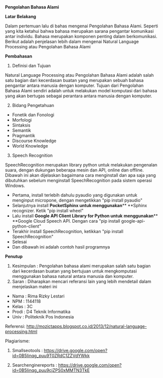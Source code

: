 **Pengolahan Bahasa Alami**

**Latar Belakang**

Dalam pertemuan lalu di bahas mengenai Pengolahan Bahasa Alami. Seperti yang kita ketahui bahwa bahasa merupakan sarana pengantar komunikasi antar individu. Bahasa merupakan komponen penting dalam berkomunikasi. Berikut adalah penjelasan lebih dalam mengenai Natural Language Processing atau Pengolahan Bahasa Alami

**Pembahasan**

1. Definisi dan Tujuan

Natural Language Processing atau Pengolahan Bahasa Alami adalah salah satu bagian dari kecerdasan buatan yang merupakan sebuah bahasa pengantar antara manusia dengan komputer. Tujuan dari Pengolahan Bahasa Alami sendiri adalah untuk melakukan model komputasi dari bahasa yang akan bertugas sebagai perantara antara manusia dengan komputer.

2. Bidang Pengetahuan

- Fonetik dan Fonologi
- Morfologi
- Sintaksis
- Semantik
- Pragmantik
- Discourse Knowledge
- World Knowledge

3. Speech Recognition

SpeechRecognition merupakan library python untuk melakukan pengenalan suara, dengan dukungan beberapa mesin dan API, online dan offline. Dibawah ini akan dijelaskan bagaimana cara menginstall dan apa saja yang dibutuhkan sebelum menginstall SpeechRecognition pada sistem operasi Windows.

- Pertama, install terlebih dahulu pyaudio yang digunakan untuk menginput micropone, dengan mengetikkan &quot;pip install pyaudio&quot;
- Selanjutnya install  **PocketSphinx untuk menggunakan****  **Sphinx recognizer. Ketik &quot;pip install wheel&quot;
- Lalu install  **Google API Client Library for Python untuk**  **menggunakan****  **Google Cloud Speech API. Dengan cara &quot;pip install google-api-python-client&quot;
- Terakhir install SpeechRecognition, ketikkan &quot;pip install SpeechRecognition&quot;
- Selesai 
- Dan dibawah ini adalah contoh hasil programnya

**Penutup**

1. Kesimpulan : Pengolahan bahasa alami merupakan salah satu bagian dari kecerdasan buatan yang bertujuan untuk mengkomputasi menggunakan bahasa natural antara manusia dan komputer.
2. Saran : Diharapkan mencari referansi lain yang lebih mendetail dalam menjelaskan materi ini

- Nama	: Rima Rizky Lestari
- NPM	: 1144118
- Kelas	: 3C
- Prodi	: D4 Teknik Informatika
- Univ	: Politeknik Pos Indonesia

Referensi: http://mozictapps.blogspot.co.id/2013/12/natural-language-processing.html

Plagiarisme:

1. Smallseotools : https://drive.google.com/open?id=0B5Iinqg_puu9T0ZRdC1ZZVdYWkk

2. Searchenginereports : https://drive.google.com/open?id=0B5Iinqg_puu9cjZPS0xMMTN3TkE


